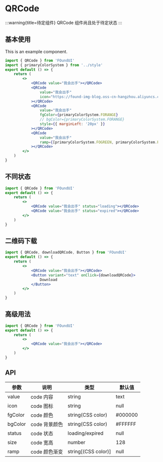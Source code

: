 # QRCode

:::warning{title=待定组件}
QRCode 组件尚且处于待定状态
:::

## 基本使用

This is an example component.

```jsx
import { QRCode } from 'FOundUI'
import { primaryColorSystem } from '../style'
export default () => {
    return (
        <>
            <QRCode value="我会出手"></QRCode>
            <QRCode
                value="我会出手"
                icon="https://found-img-blog.oss-cn-hangzhou.aliyuncs.com/img/logo2.0.png"
            ></QRCode>
            <QRCode
                value="我会出手"
                fgColor={primaryColorSystem.FORANGE}
                // bgColor={primaryColorSystem.FORANGE}
                style={{ marginLeft: '20px' }}
            ></QRCode>
            <QRCode
                value="我会出手"
                ramp={[primaryColorSystem.FOGREEN, primaryColorSystem.FORCYRN]}
            ></QRCode>
        </>
    )
}
```

## 不同状态

```jsx
import { QRCode } from 'FOundUI'
export default () => {
    return (
        <>
            <QRCode value="我会出手" status="loading"></QRCode>
            <QRCode value="我会出手" status="expired"></QRCode>
        </>
    )
}
```

## 二维码下载

```jsx
import { QRCode, downloadQRCode, Button } from 'FOundUI'
export default () => {
    return (
        <>
            <QRCode value="我会出手"></QRCode>
            <Button variant="text" onClick={downloadQRCode}>
                Download
            </Button>
        </>
    )
}
```

## 高级用法

```jsx
import { QRCode } from 'FOundUI'
export default () => {
    return (
        <>
            <QRCode value="我会出手"></QRCode>
        </>
    )
}
```

## API

| 参数    | 说明          | 类型                | 默认值  |
| ------- | ------------- | ------------------- | ------- |
| value   | code 内容     | string              | text    |
| icon    | code 图标     | string              | null    |
| fgColor | code 颜色     | string(CSS color)   | #000000 |
| bgColor | code 背景颜色 | string(CSS color)   | #FFFFFF |
| status  | code 状态     | loading/expired     | null    |
| size    | code 宽高     | number              | 128     |
| ramp    | code 颜色渐变 | string[(CSS color)] | null    |
